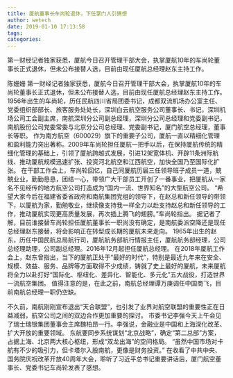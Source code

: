 ```yaml
---
title: 厦航董事长车尚轮退休，下任掌门人引猜想
author: wetech
date: 2019-01-10 17:13:58
tags: 
categories: 
---
```

第一财经记者独家获悉，厦航今日召开管理干部大会，执掌厦航10年的车尚轮董事长正式退休，但未公布接替人选，目前由现任厦航总经理赵东主持工作。
<!-- more -->
陈姗姗
第一财经记者独家获悉，厦航今日召开管理干部大会，执掌厦航10年的车尚轮董事长正式退休，但未公布接替人选，目前由现任厦航总经理赵东主持工作。
1956年出生的车尚轮，历任民航四川省局团委书记，成都双流机场办公室主任、党委组织部部长、旅客服务处处长，深圳白云航空服务公司董事长、书记，深圳机场公司工会副主席，南航深圳分公司副总经理，深圳分公司总经理和党委副书记，南航股份公司党委常委与北京分公司总经理、党委副书记，厦门航空总经理，董事长等职。
作为南方航空（600029）旗下的重要子公司，厦航一直以精细化管理和盈利能力突出著称。2009年车尚轮担任厦航一把手以后，在保持厦航传统的精细化管理的基础上，引领了厦航跨越式发展，引进12架宽体机、开辟11条洲际航线、推动厦航规模迅速扩张、投资河北航空和江西航空，加快全国乃至国际化扩张。
在干部工作会上，车尚轮回忆，自己同厦航历届三任领导班子成员一道，兢兢业业，勤勤恳恳，团结一心，带领广大干部员工开创了一番事业，把厦航从一家名不见经传的地方航空公司打造成为“国内一流、世界知名”的大型航空公司。
“希望大家今后在福建省委省政府和南航集团党组的领导下，在赵总和新任领导的带领下，以厦航为家，勤勉敬业，继续像支持我一样全力以赴支持赵总和新任领导的工作，推动厦航实现更高质量发展，再次插上腾飞的翅膀。”车尚轮指出。
据记者了解，目前谁接替车尚轮担任厦航董事长一职尚没有确定，是南航委派空降还是现任总经理赵东接替，将会影响正在转型成长期的厦航未来走向。
1965年出生的赵东，历任中国民航总局航行司，厦航航务部航行情报主任，厦航航务部经理，公司总经理助理，公司副总经理。2016年12月起担任厦航总经理。
在2018年厦航工作会上，赵东曾指出，当下的厦航正处于“最好的时代”，特别是最近九年来在安全、规模、效益、服务、品牌等方面取得不少成绩，铸就了史上最好的厦航，未来厦航将全力以赴打好“国际化、枢纽化、差异化、智能化、多元化”五大战役，打造世界一流航空集团。
值得注意的是，在此之前，南航总经理谭万庚调任中国商飞，目前南航总经理一职仍空缺。
 
 
不久前，南航刚刚宣布退出“天合联盟”，也引发了业界对航空联盟的重要性正在日益减弱，航空公司之间的双边合作更加重要的探讨。
市委书记李强今天上午会见了瑞士瑞银集团董事会主席魏柏昂一行。李强说，金融业是中国和上海深化改革、扩大开放的重要领域。
东航要同步系统谋划“北京战略”，确定“第二总部”方案，占据上海、北京两大核心枢纽，形成“双龙出海”的空间格局。
“虽然中国市场对卡航有不少的吸引力，但卡塔尔入股南航，更像是财务投资。”
在收看了中共中央、国务院庆祝改革开放40周年大会，聆听了习近平总书记重要讲话后，厦门航空董事长、党委书记车尚轮发表了感想。
